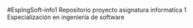 #EspIngSoft-info1
Repositorio proyecto asignatura informatíca 1 Especialización en ingeniería de software


